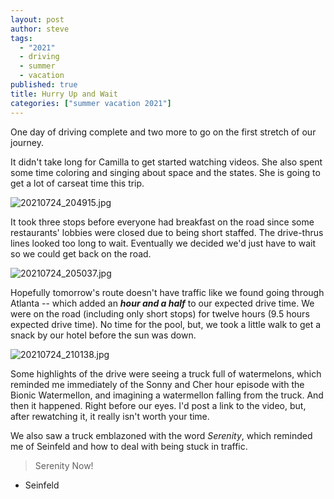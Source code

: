 ```yaml
---
layout: post
author: steve
tags:
  - "2021"
  - driving
  - summer
  - vacation
published: true
title: Hurry Up and Wait
categories: ["summer vacation 2021"]
---
```

One day of driving complete and two more to go on the first stretch of our journey.

It didn't take long for Camilla to get started watching videos. She also spent some time coloring and singing about space and the states. She is going to get a lot of carseat time this trip.  

![20210724_204915.jpg]({{site.baseurl}}/assets/media/20210724_204915.jpg)

It took three stops before everyone had breakfast on the road since some restaurants' lobbies were closed due to being short staffed.  The drive-thrus lines looked too long to wait.  Eventually we decided we'd just have to wait so we could get back on the road.  

![20210724_205037.jpg]({{site.baseurl}}/assets/media/20210724_205037.jpg)

Hopefully tomorrow's route doesn't have traffic like we found going through Atlanta -- which added an ***hour and a half***  to our expected drive time.  We were on the road (including only short stops) for twelve hours (9.5 hours expected drive time).  No time for the pool, but, we took a little walk to get a snack by our hotel before the sun was down.  

![20210724_210138.jpg]({{site.baseurl}}/assets/media/20210724_210138.jpg)

Some highlights of the drive were seeing a truck full of watermelons, which reminded me immediately of the Sonny and Cher hour episode with the Bionic Watermellon, and imagining a watermellon falling from the truck.  And then it happened. Right before our eyes.  I'd post a link to the video, but, after rewatching it, it really isn't worth your time.  

We also saw a truck emblazoned with the word *Serenity*, which reminded me of Seinfeld and how to deal with being stuck in traffic.

>Serenity Now!  

- Seinfeld  
